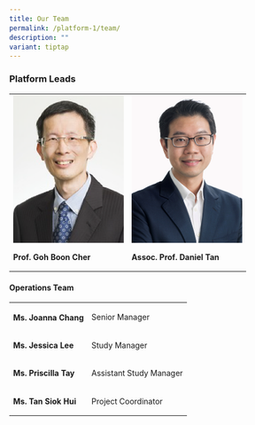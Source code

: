 ```yaml
---
title: Our Team
permalink: /platform-1/team/
description: ""
variant: tiptap
---
```

<h3>Platform Leads</h3><table><tbody><tr><td rowspan="1" colspan="1"><div class="isomer-image-wrapper"><img style="width:200px" height="auto" width="100%" src="/images/Leaders/prof-goh-boon-cher.png"></div><p><strong>       Prof. Goh Boon Cher</strong></p></td><td rowspan="1" colspan="1"><div class="isomer-image-wrapper"><img style="width:200px" height="auto" width="100%" src="/images/Leaders/daniel-tan-shao-weng.png"></div><p><strong>          Assoc. Prof. Daniel Tan</strong></p></td></tr></tbody></table><h4>Operations Team</h4><table><tbody><tr><th rowspan="1" colspan="1"><p><strong>Ms. Joanna Chang</strong></p></th><td rowspan="1" colspan="1"><p>Senior Manager</p></td></tr><tr><td rowspan="1" colspan="1"><p><strong>Ms. Jessica Lee</strong></p></td><td rowspan="1" colspan="1"><p>Study Manager</p></td></tr><tr><td rowspan="1" colspan="1"><p><strong>Ms. Priscilla Tay</strong></p></td><td rowspan="1" colspan="1"><p>Assistant Study Manager</p></td></tr><tr><td rowspan="1" colspan="1"><p><strong>Ms. Tan Siok Hui</strong></p></td><td rowspan="1" colspan="1"><p>Project Coordinator</p></td></tr></tbody></table><p></p>